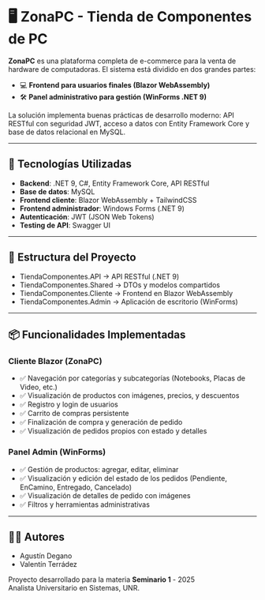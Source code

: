 # 🖥️ ZonaPC - Tienda de Componentes de PC

**ZonaPC** es una plataforma completa de e-commerce para la venta de hardware de computadoras. El sistema está dividido en dos grandes partes:

- 💻 **Frontend para usuarios finales (Blazor WebAssembly)**
- 🛠️ **Panel administrativo para gestión (WinForms .NET 9)**

La solución implementa buenas prácticas de desarrollo moderno: API RESTful con seguridad JWT, acceso a datos con Entity Framework Core y base de datos relacional en MySQL.

---

## 🚀 Tecnologías Utilizadas

- **Backend**: .NET 9, C#, Entity Framework Core, API RESTful
- **Base de datos**: MySQL
- **Frontend cliente**: Blazor WebAssembly + TailwindCSS
- **Frontend administrador**: Windows Forms (.NET 9)
- **Autenticación**: JWT (JSON Web Tokens)
- **Testing de API**: Swagger UI

---

## 🧩 Estructura del Proyecto
* TiendaComponentes.API → API RESTful (.NET 9)
* TiendaComponentes.Shared → DTOs y modelos compartidos
* TiendaComponentes.Cliente → Frontend en Blazor WebAssembly
* TiendaComponentes.Admin → Aplicación de escritorio (WinForms)

---

## 📦 Funcionalidades Implementadas

### Cliente Blazor (ZonaPC)
- ✅ Navegación por categorías y subcategorías (Notebooks, Placas de Video, etc.)
- ✅ Visualización de productos con imágenes, precios, y descuentos
- ✅ Registro y login de usuarios
- ✅ Carrito de compras persistente
- ✅ Finalización de compra y generación de pedido
- ✅ Visualización de pedidos propios con estado y detalles

### Panel Admin (WinForms)
- ✅ Gestión de productos: agregar, editar, eliminar
- ✅ Visualización y edición del estado de los pedidos (Pendiente, EnCamino, Entregado, Cancelado)
- ✅ Visualización de detalles de pedido con imágenes
- ✅ Filtros y herramientas administrativas

---

## 👨‍💻 Autores

- Agustín Degano  
- Valentín Terrádez  

Proyecto desarrollado para la materia **Seminario 1** - 2025  
Analista Universitario en Sistemas, UNR.
